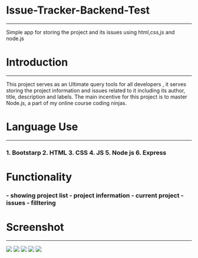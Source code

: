 # Issue-Tracker-Backend-Test
<hr>
Simple app for storing the project and its issues using html,css,js and node.js
<h1>Introduction</h1>
<hr>
<p>This project serves as an Ultimate query tools for all developers 
, it serves storing the project information and issues related to it including its author, title, description and labels.
The main incentive for this project is to master Node.js,
a part of my online course coding ninjas.</p>
<h1>Language Use</h1>
<hr>
<h3>
1. Bootstarp
2. HTML
3. CSS
4. JS
5. Node js
6. Express
   </h3>
   <h1>Functionality</h1>
<h3>
- showing project list
- project infermation
- current project
- issues
- filltering
  </h3>
  
<h1>Screenshot</h1>
<hr>
<img src="[https://github.com/dibyaranajnsahoo1/Issue-Tracker-Backend-Test/blob/main/index.js](https://github.com/dibyaranajnsahoo1/Issue-Tracker-Backend-Test/blob/main/issu%20tracker.png)">
<img src="[https://github.com/dibyaranajnsahoo1/Issue-Tracker-Backend-Test/blob/main/index.js](https://github.com/dibyaranajnsahoo1/Issue-Tracker-Backend-Test/blob/main/Screenshot%20(1085).png)">
<img src="https://github.com/dibyaranajnsahoo1/Issue-Tracker-Backend-Test/blob/main/index.js">
<img src="https://github.com/dibyaranajnsahoo1/Issue-Tracker-Backend-Test/blob/main/index.js">
<img src="https://github.com/dibyaranajnsahoo1/Issue-Tracker-Backend-Test/blob/main/index.js">

